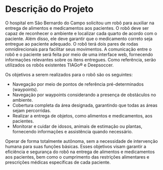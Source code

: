# Descrição do Projeto

O hospital em São Bernardo do Campo solicitou um robô para auxiliar na entrega de alimentos e medicamentos aos pacientes. O robô deve ser capaz de reconhecer o ambiente e localizar cada quarto de acordo com o paciente. Além disso, ele deve garantir que o medicamento correto seja entregue ao paciente adequado. O robô terá dois pares de rodas omnidirecionais para facilitar seus movimentos. A comunicação entre o robô e o paciente será feita por meio de uma interface web, fornecendo informações relevantes sobre os itens entregues. Como referência, serão utilizados os robôs existentes TIAGo® e Deepsoccer.

Os objetivos a serem realizados para o robô são os seguintes:

* Navegação por meio de pontos de referência pré-determinados (waypoints).
* Navegação por waypoints considerando a presença de obstáculos no ambiente.
* Cobertura completa da área designada, garantindo que todas as áreas sejam percorridas.
* Realizar a entrega de objetos, como alimentos e medicamentos, aos pacientes.
* Monitorar e cuidar de idosos, animais de estimação ou plantas, fornecendo informações e assistência quando necessário.

Operar de forma totalmente autônoma, sem a necessidade de intervenção humana para suas funções básicas.
Esses objetivos visam garantir a eficiência e segurança do robô na entrega de alimentos e medicamentos aos pacientes, bem como o cumprimento das restrições alimentares e prescrições médicas específicas de cada paciente.
